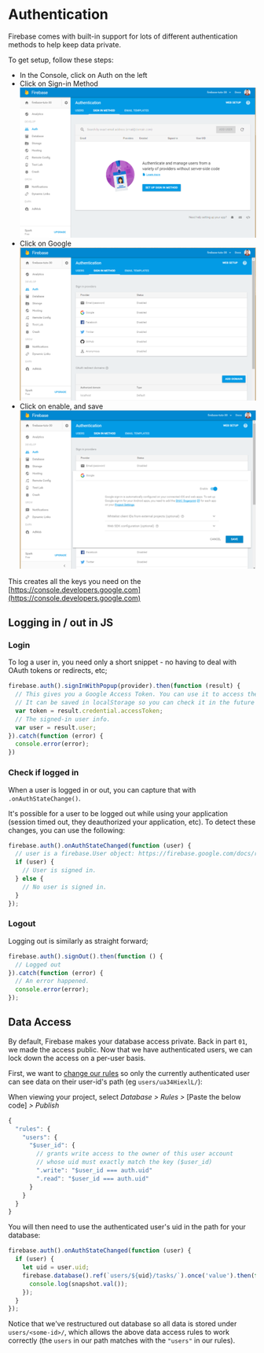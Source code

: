 # Authentication

Firebase comes with built-in support for lots of different authentication
methods to help keep data private.

To get setup, follow these steps:

* In the Console, click on Auth on the left
* Click on Sign-in Method
![](../DocImages/05-authLanding.png)
* Click on Google
![](../DocImages/06-authSetup.png)
* Click on enable, and save
![](../DocImages/07-enableAuth.png)

This creates all the keys you need on the
[https://console.developers.google.com](https://console.developers.google.com)

## Logging in / out in JS

### Login

To log a user in, you need only a short snippet - no having to deal with OAuth
tokens or redirects, etc;

```javascript
firebase.auth().signInWithPopup(provider).then(function (result) {
  // This gives you a Google Access Token. You can use it to access the Google API.
  // It can be saved in localStorage so you can check it in the future
  var token = result.credential.accessToken;
  // The signed-in user info.
  var user = result.user;
}).catch(function (error) {
  console.error(error);
})
```

### Check if logged in

When a user is logged in or out, you can capture that with
`.onAuthStateChange()`.

It's possible for a user to be logged out while using your application (session
timed out, they deauthorized your application, etc). To detect these changes,
you can use the following:

```javascript
firebase.auth().onAuthStateChanged(function (user) {
  // user is a firebase.User object: https://firebase.google.com/docs/reference/js/firebase.User
  if (user) {
    // User is signed in.
  } else {
    // No user is signed in.
  }
});
```

### Logout

Logging out is similarly as straight forward;

```javascript
firebase.auth().signOut().then(function () {
  // Logged out
}).catch(function (error) {
  // An error happened.
  console.error(error);
});
```

## Data Access

By default, Firebase makes your database access private. Back in part `01`, we
made the access public. Now that we have authenticated users, we can lock down
the access on a per-user basis.

First, we want to [change our
rules](https://firebase.google.com/docs/database/security/user-security) so only the currently authenticated user can see data on their user-id's path (eg `users/ua34HiexlL/`):

When viewing your project, select _Database > Rules >_ [Paste the below code] _>
Publish_

```javascript
{
  "rules": {
    "users": {
      "$user_id": {
        // grants write access to the owner of this user account
        // whose uid must exactly match the key ($user_id)
        ".write": "$user_id === auth.uid"
        ".read": "$user_id === auth.uid"
      }
    }
  }
}
```

You will then need to use the authenticated user's uid in the path for your
database:

```javascript
firebase.auth().onAuthStateChanged(function (user) {
  if (user) {
    let uid = user.uid;
    firebase.database().ref(`users/${uid}/tasks/`).once('value').then(function(snapshot) {
      console.log(snapshot.val());
    });
  }
});
```

Notice that we've restructured out database so all data is stored under
`users/<some-id>/`, which allows the above data access rules to work correctly
(the `users` in our path matches with the `"users"` in our rules).
